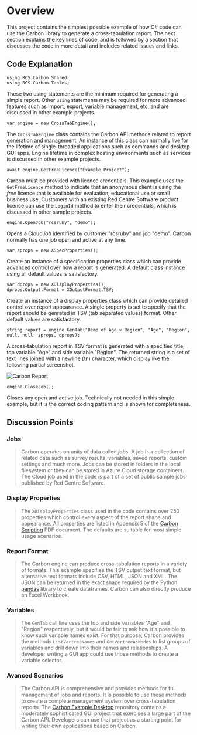 ﻿# Overview

This project contains the simplest possible example of how C# code can use the Carbon library to generate a cross-tabulation report. The next section explains the key lines of code, and is followed by a section that discusses the code in more detail and includes related issues and links.

## Code Explanation

```
using RCS.Carbon.Shared;
using RCS.Carbon.Tables;
```

These two using statements are the minimum required for generating a simple report. Other `using` statements may be required for more advanced features such as import, export, variable management, etc, and are discussed in other example projects.

```
var engine = new CrossTabEngine();
```

The `CrossTabEngine` class contains the Carbon API methods related to report generation and management. An instance of this class can normally live for the lifetime of single-threaded applications such as commands and desktop GUI apps. Engine lifetime in complex hosting environments such as services is discussed in other example projects.

```
await engine.GetFreeLicence("Example Project");
```

Carbon must be provided with licence credentials. This example uses the `GetFreeLicence` method to indicate that an anonymous client is using the *free* licence that is available for evaluation, educational use  or small business use. Customers with an existing Red Centre Software product licence can use the `LoginId` method to enter their credentials, which is discussed in other sample projects.

```
engine.OpenJob("rcsruby", "demo");
```

Opens a Cloud *job* identified by customer "rcsruby" and job "demo". Carbon normally has one job open and active at any time.

```
var sprops = new XSpecProperties();
```

Create an instance of a specification properties class which can provide advanced control over how a report is generated. A default class instance using all default values is satisfactory.

```
var dprops = new XDisplayProperties();
dprops.Output.Format = XOutputFormat.TSV;
```

Create an instance of a display properties class which can provide detailed control over report appearance. A single property is set to specify that the report should be genrated in TSV (tab separated values) format. Other default values are satisfactory.

```
string report = engine.GenTab("Demo of Age × Region", "Age", "Region", null, null, sprops, dprops);
```

A cross-tabulation report in TSV format is generated with a specified title, top variable "Age" and side variable "Region". The returned string is a set of text lines joined with a newline (\n) character, which display like the following partial screenshot.

![Carbon Report][img1]

```
engine.CloseJob();
```

Closes any open and active job. Technically not needed in this simple example, but it is the correct coding pattern and is shown for completeness.

## Discussion Points

### Jobs

> Carbon operates on units of data called *jobs*. A job is a collection of related data such as survey results, variables, saved reports, custom settings and much more. Jobs can be stored in folders in the local filesystem or they can be stored in Azure Cloud storage containers. The Cloud job used in the code is part of a set of public sample jobs published by Red Centre Software. 

### Display Properties

> The `XDisplayProperties` class used in the code contains over 250 properties which control every aspect of the report shape and appearance. All properties are listed in Appendix 5 of the [Carbon Scripting][script] PDF document. The defaults are suitable for most simple usage scenarios.

### Report Format

> The Carbon engine can produce cross-tabulation reports in a variety of formats. This example specifies the TSV output text format, but alternative text formats include CSV, HTML, JSON and XML. The JSON can be returned in the exact shape required by the Python [pandas][pandas] library to create dataframes. Carbon can also directly produce an Excel Workbook.

### Variables

> The `GenTab` call line uses the top and side variables "Age" and "Region" respectively, but it would be fair to ask how it's possible to know such variable names exist. For that purpose, Carbon provides the methods `ListVartreeNames` and `GetVartreeAsNodes` to list groups of variables and drill down into their names and relationships. A developer writing a GUI app could use those methods to create a variable selector.

### Avanced Scenarios

> The Carbon API is comprehensive and provides methods for full management of jobs and reports. It is possible to use these methods to create a complete management system over cross-tabulation reports. The [Carbon.Example.Desktop][sampwpf] repository contains a moderately sophisticated GUI project that exercises a large part of the Carbon API. Developers can use that project as a starting point for writing their own applications based on Carbon.

[img1]:https://rcsapps.azurewebsites.net/doc/carbon/articles/img/demo-cons-output.png
[pandas]: https://pandas.pydata.org/
[sampwpf]: https://github.com/redcentre/Carbon.Example.Desktop
[script]: https://rcsapps.azurewebsites.net/doc/carbon/Carbon%20Scripting.pdf
